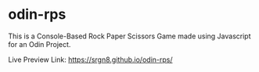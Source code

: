 # odin-rps

This is a Console-Based Rock Paper Scissors Game made using Javascript for an Odin Project.

Live Preview Link: https://srgn8.github.io/odin-rps/
